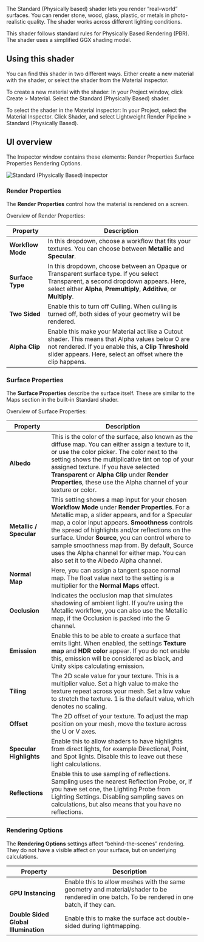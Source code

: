 The Standard (Physically based) shader lets you render “real-world” surfaces. You can render stone, wood, glass, plastic, or metals in photo-realistic quality. The shader works across different lighting conditions.

This shader follows standard rules for Physically Based Rendering (PBR). The shader uses a simplified GGX shading model. 

## Using this shader ##
You can find this shader in two different ways. Either create a new material with the shader, or select the shader from the Material inspector.

To create a new material with the shader:
In your Project window, click Create > Material. Select the Standard (Physically Based) shader.

To select the shader in the Material inspector:
In your Project, select the Material Inspector. Click Shader, and select Lightweight Render Pipeline > Standard (Physically Based).

## UI overview ##
The Inspector window contains these elements: 
Render Properties
Surface Properties
Rendering Options.

![Standard (Physically Based) inspector](https://raw.githubusercontent.com/Unity-Technologies/SRPDocContent/master/LWRP/Images/Inspectors/Shaders/StdPhysicallyBased.png)

### Render Properties ##

The __Render Properties__ control how the material is rendered on a screen. 

Overview of Render Properties:

| Property | Description |
| ------------ | --- |
| __Workflow Mode__ | In this dropdown, choose a workflow that fits your textures. You can choose between __Metallic__ and __Specular__. |
| __Surface Type__ | In this dropdown, choose between an Opaque or Transparent surface type. If you select Transparent, a second dropdown appears. Here, select either __Alpha__, __Premultiply__, __Additive__, or __Multiply__. |
| __Two Sided__ | Enable this to turn off Culling. When culling is turned off, both sides of your geometry will be rendered.|
| __Alpha Clip__ | Enable this make your Material act like a Cutout shader. This means that Alpha values below 0 are not rendered. If you enable this, a __Clip Threshold__ slider appears. Here, select an offset where the clip happens.|



### Surface Properties ##

The __Surface Properties__ describe the surface itself. These are similar to the Maps section in the built-in Standard shader.

Overview of Surface Properties:

Property | Description
--- | ---
__Albedo__ | This is the color of the surface, also known as the diffuse map. You can either assign a texture to it, or use the color picker. The color next to the setting shows the multiplicative tint on top of your assigned texture. If you have selected __Transparent__ or __Alpha Clip__ under __Render Properties__, these use the Alpha channel of your texture or color.
__Metallic / Specular__ | This setting shows a map input for your chosen __Workflow Mode__ under __Render Properties__.  For a Metallic map, a slider appears, and for a Specular map, a color input appears. __Smoothness__ controls the spread of highlights and/or reflections on the surface. Under __Source__, you can control where to sample smoothness map from. By default, Source uses the Alpha channel for either map. You can also set it to the Albedo Alpha channel.
__Normal Map__ | Here, you can assign a tangent space normal map. The float value next to the setting is a multiplier for the __Normal Maps__ effect.
__Occlusion__ | Indicates the occlusion map that simulates shadowing of ambient light. If you’re using the Metallic workflow, you can also use the Metallic map, if the Occlusion is packed into the G channel.
__Emission__ | Enable this to be able to create a surface that emits light. When enabled, the settings  __Texture map__ and __HDR color__ appear. If you do not enable this, emission will be considered as black, and Unity skips calculating emission. 
__Tiling__ | The 2D scale value for your texture. This is a multiplier value. Set a high value to make the texture repeat across your mesh. Set a low value to stretch the texture. 1 is the default value, which denotes no scaling. 
__Offset__ | The 2D offset of your texture.  To adjust the map position on your mesh, move the texture across the U or V axes.
__Specular Highlights__ | Enable this to allow shaders to have highlights from direct lights, for example Directional, Point, and Spot lights. Disable this to leave out these light calculations.
__Reflections__ | Enable this to use sampling of reflections. Sampling uses the nearest Reflection Probe, or, if you have set one, the Lighting Probe from Lighting Settings. Disabling sampling saves on calculations, but also means that you have no reflections.

### Rendering Options

The __Rendering Options__ settings affect “behind-the-scenes” rendering. They do not have a visible affect on your surface, but on underlying calculations.

Property | Description
---|---
__GPU Instancing__ | Enable this to allow meshes with the same geometry and material/shader to be rendered in one batch. To be rendered in one batch, if they can.
__Double Sided Global Illumination__ | Enable this to make the surface act double-sided during lightmapping. 



